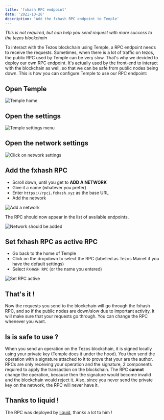 ```yaml
---
title: 'fxhash RPC endpoint'
date: '2021-10-20'
description: 'Add the fxhash RPC endpoint to Temple'
---
```



*This is not required, but can help you send request with more success to the tezos blockchain*

To interact with the Tezos blockchain using Temple, a RPC endpoint needs to receive the requests. Sometimes, when there is a lot of traffic on tezos, the public RPC used by Temple can be very slow. That's why we decided to deploy our own RPC endpoint. It's actually used by the front-end to interact with the blockchain as well, so that we can be safe from public nodes being down. This is how you can configure Temple to use our RPC endpoint:

## Open Temple

![Temple home](/images/articles/guide-collect/temple1.jpg)

## Open the settings

![Temple settings menu](/images/articles/guide-collect/temple2.jpg)

## Open the network settings

![Click on network settings](/images/articles/guide-collect/temple3.jpg)

## Add the fxhash RPC

* Scroll down, until you get to **ADD A NETWORK**
* Give it a name (whatever you prefer)
* Enter `https://rpc1.fxhash.xyz` as the base URL
* Add the network

![Add a network](/images/articles/guide-collect/temple4.jpg)

The RPC should now appear in the list of available endpoints.

![Network should be added](/images/articles/guide-collect/temple5.jpg)

## Set fxhash RPC as active RPC

* Go back to the home of Temple
* Click on the dropdown to select the RPC (labelled as Tezos Mainet if you have the default settings)
* Select `FXHASH RPC` (or the name you entered)

![Set RPC active](/images/articles/guide-collect/temple6.jpg)

## That's it !

Now the requests you send to the blockchain will go through the fxhash RPC, and so if the public nodes are down/slow due to important activity, it will make sure that your requests go through. You can change the RPC whenever you want.

## Is is safe to use ?

When you send an operation on the Tezos blockchain, it is signed locally using your private key (Temple does it under the hood). You then send the operation with a signature attached to it to prove that your are the author. RPCs are only receiving your operation and the signature, 2 components required to apply the transaction on the blockchain. The RPC **cannot** change the operation, because then the signature would become invalid and the blockchain would reject it. Also, since you never send the private key on the network, the RPC will never have it.

## Thanks to liquid !

The RPC was deployed by [liquid](https://twitter.com/l1qu1d_), thanks a lot to him !